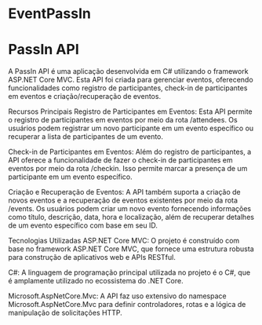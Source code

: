 # EventPassIn
# PassIn API
A PassIn API é uma aplicação desenvolvida em C# utilizando o framework ASP.NET Core MVC. Esta API foi criada para gerenciar eventos, oferecendo funcionalidades como registro de participantes, check-in de participantes em eventos e criação/recuperação de eventos.

Recursos Principais
Registro de Participantes em Eventos: Esta API permite o registro de participantes em eventos por meio da rota /attendees. Os usuários podem registrar um novo participante em um evento específico ou recuperar a lista de participantes de um evento.

Check-in de Participantes em Eventos: Além do registro de participantes, a API oferece a funcionalidade de fazer o check-in de participantes em eventos por meio da rota /checkin. Isso permite marcar a presença de um participante em um evento específico.

Criação e Recuperação de Eventos: A API também suporta a criação de novos eventos e a recuperação de eventos existentes por meio da rota /events. Os usuários podem criar um novo evento fornecendo informações como título, descrição, data, hora e localização, além de recuperar detalhes de um evento específico com base em seu ID.

Tecnologias Utilizadas
ASP.NET Core MVC: O projeto é construído com base no framework ASP.NET Core MVC, que fornece uma estrutura robusta para construção de aplicativos web e APIs RESTful.

C#: A linguagem de programação principal utilizada no projeto é o C#, que é amplamente utilizado no ecossistema do .NET Core.

Microsoft.AspNetCore.Mvc: A API faz uso extensivo do namespace Microsoft.AspNetCore.Mvc para definir controladores, rotas e a lógica de manipulação de solicitações HTTP.
